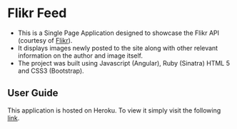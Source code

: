 
Flikr Feed
==========

- This is a Single Page Application designed to showcase the Flikr API (courtesy of [Flikr](https://www.flickr.com/)).
- It displays images newly posted to the site along with other relevant information on the author and image itself.
- The project was built using Javascript (Angular), Ruby (Sinatra) HTML 5 and CSS3 (Bootstrap).

User Guide
----------
This application is hosted on Heroku. To view it simply visit the following  [link](https://flikr-feed.herokuapp.com/).
